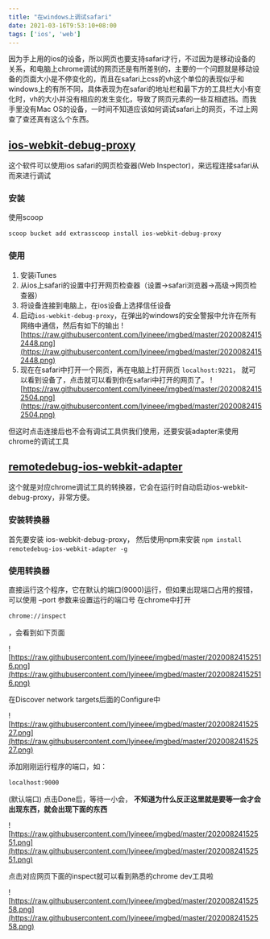 ```yaml
---
title: "在windows上调试safari"
date: 2021-03-16T9:53:10+08:00
tags: ['ios', 'web']
---
```


因为手上用的ios的设备，所以网页也要支持safari才行，不过因为是移动设备的关系，和电脑上chrome调试的网页还是有所差别的，主要的一个问题就是移动设备的页面大小是不停变化的，而且在safari上css的vh这个单位的表现似乎和windows上的有所不同，具体表现为在safari的地址栏和最下方的工具栏大小有变化时，vh的大小并没有相应的发生变化，导致了网页元素的一些互相遮挡。而我手里没有Mac OS的设备，一时间不知道应该如何调试safari上的网页，不过上网查了查还真有这么个东西。

## [ios-webkit-debug-proxy](https://github.com/google/ios-webkit-debug-proxy)

这个软件可以使用ios safari的网页检查器(Web Inspector)，来远程连接safari从而来进行调试

### 安装

使用scoop

```bash
scoop bucket add extrasscoop install ios-webkit-debug-proxy
```

### 使用

1. 安装iTunes
2. 从ios上safari的设置中打开网页检查器（设置->safari浏览器->高级->网页检查器）
3. 将设备连接到电脑上，在ios设备上选择信任设备
4. 启动`ios-webkit-debug-proxy`，在弹出的windows的安全警报中允许在所有网络中通信，然后有如下的输出
    ![https://raw.githubusercontent.com/lyineee/imgbed/master/20200824152448.png](https://raw.githubusercontent.com/lyineee/imgbed/master/20200824152448.png)
5. 现在在safari中打开一个网页，再在电脑上打开网页 `localhost:9221`， 就可以看到设备了，点击就可以看到你在safari中打开的网页了。
    ![https://raw.githubusercontent.com/lyineee/imgbed/master/20200824152504.png](https://raw.githubusercontent.com/lyineee/imgbed/master/20200824152504.png)

但这时点击连接后也不会有调试工具供我们使用，还要安装adapter来使用chrome的调试工具

## [remotedebug-ios-webkit-adapter](https://github.com/RemoteDebug/remotedebug-ios-webkit-adapter)

这个就是对应chrome调试工具的转换器，它会在运行时自动启动ios-webkit-debug-proxy，非常方便。

### 安装转换器

首先要安装 ios-webkit-debug-proxy， 然后使用npm来安装 `npm install remotedebug-ios-webkit-adapter -g`

### 使用转换器

直接运行这个程序，它在默认的端口(9000)运行，但如果出现端口占用的报错，可以使用 –port 参数来设置运行的端口号 在chrome中打开

```bash
chrome://inspect
```

，会看到如下页面

![https://raw.githubusercontent.com/lyineee/imgbed/master/20200824152516.png](https://raw.githubusercontent.com/lyineee/imgbed/master/20200824152516.png)

在Discover network targets后面的Configure中

![https://raw.githubusercontent.com/lyineee/imgbed/master/20200824152527.png](https://raw.githubusercontent.com/lyineee/imgbed/master/20200824152527.png)

添加刚刚运行程序的端口，如：

```bash
localhost:9000
```

(默认端口) 点击Done后，等待一小会，
**不知道为什么反正这里就是要等一会才会出现东西，就会出现下面的东西**

![https://raw.githubusercontent.com/lyineee/imgbed/master/20200824152551.png](https://raw.githubusercontent.com/lyineee/imgbed/master/20200824152551.png)

点击对应网页下面的inspect就可以看到熟悉的chrome dev工具啦

![https://raw.githubusercontent.com/lyineee/imgbed/master/20200824152558.png](https://raw.githubusercontent.com/lyineee/imgbed/master/20200824152558.png)
